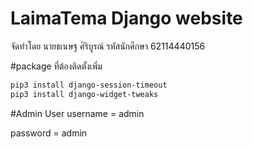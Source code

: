 # LaimaTema Django website
จัดทำโดย นายธเนษฐ ศิริบูรณ์ รหัสนักศึกษา 62114440156


#package ที่ต้องติดตั้งเพิ่ม
```sh
pip3 install django-session-timeout
pip3 install django-widget-tweaks
```


#Admin User
username = admin

password = admin